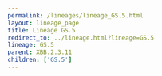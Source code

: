 ```yaml
---
permalink: /lineages/lineage_GS.5.html
layout: lineage_page
title: Lineage GS.5
redirect_to: ../lineage.html?lineage=GS.5
lineage: GS.5
parent: XBB.2.3.11
children: ['GS.5']
---
```

